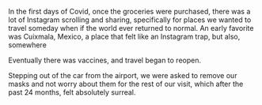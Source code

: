 
In the first days of Covid, once the groceries were purchased, there was a lot of Instagram scrolling and sharing, specifically for places we wanted to travel someday when if the world ever returned to normal. An early favorite was Cuixmala, Mexico, a place that felt like an Instagram trap, but also, somewhere 

Eventually there was vaccines, and travel began to reopen. 

Stepping out of the car from the airport, we were asked to remove our masks and not worry about them for the rest of our visit, which after the past 24 months, felt absolutely surreal.